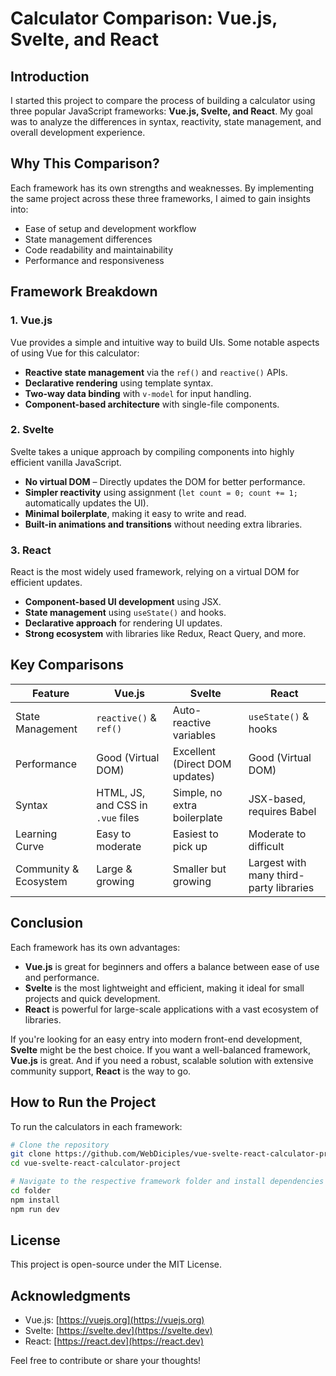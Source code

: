 # Calculator Comparison: Vue.js, Svelte, and React

## Introduction
I started this project to compare the process of building a calculator using three popular JavaScript frameworks: **Vue.js, Svelte, and React**. My goal was to analyze the differences in syntax, reactivity, state management, and overall development experience.

## Why This Comparison?
Each framework has its own strengths and weaknesses. By implementing the same project across these three frameworks, I aimed to gain insights into:
- Ease of setup and development workflow
- State management differences
- Code readability and maintainability
- Performance and responsiveness

## Framework Breakdown
### 1. **Vue.js**
Vue provides a simple and intuitive way to build UIs. Some notable aspects of using Vue for this calculator:
- **Reactive state management** via the `ref()` and `reactive()` APIs.
- **Declarative rendering** using template syntax.
- **Two-way data binding** with `v-model` for input handling.
- **Component-based architecture** with single-file components.

### 2. **Svelte**
Svelte takes a unique approach by compiling components into highly efficient vanilla JavaScript.
- **No virtual DOM** – Directly updates the DOM for better performance.
- **Simpler reactivity** using assignment (`let count = 0; count += 1;` automatically updates the UI).
- **Minimal boilerplate**, making it easy to write and read.
- **Built-in animations and transitions** without needing extra libraries.

### 3. **React**
React is the most widely used framework, relying on a virtual DOM for efficient updates.
- **Component-based UI development** using JSX.
- **State management** using `useState()` and hooks.
- **Declarative approach** for rendering UI updates.
- **Strong ecosystem** with libraries like Redux, React Query, and more.

## Key Comparisons
| Feature          | Vue.js            | Svelte            | React            |
|-----------------|------------------|------------------|------------------|
| State Management | `reactive()` & `ref()` | Auto-reactive variables | `useState()` & hooks |
| Performance     | Good (Virtual DOM) | Excellent (Direct DOM updates) | Good (Virtual DOM) |
| Syntax         | HTML, JS, and CSS in `.vue` files | Simple, no extra boilerplate | JSX-based, requires Babel |
| Learning Curve | Easy to moderate | Easiest to pick up | Moderate to difficult |
| Community & Ecosystem | Large & growing | Smaller but growing | Largest with many third-party libraries |

## Conclusion
Each framework has its own advantages:
- **Vue.js** is great for beginners and offers a balance between ease of use and performance.
- **Svelte** is the most lightweight and efficient, making it ideal for small projects and quick development.
- **React** is powerful for large-scale applications with a vast ecosystem of libraries.

If you're looking for an easy entry into modern front-end development, **Svelte** might be the best choice. If you want a well-balanced framework, **Vue.js** is great. And if you need a robust, scalable solution with extensive community support, **React** is the way to go.

## How to Run the Project
To run the calculators in each framework:
```bash
# Clone the repository
git clone https://github.com/WebDiciples/vue-svelte-react-calculator-project.git
cd vue-svelte-react-calculator-project

# Navigate to the respective framework folder and install dependencies
cd folder
npm install
npm run dev

```

## License
This project is open-source under the MIT License.

## Acknowledgments
- Vue.js: [https://vuejs.org](https://vuejs.org)
- Svelte: [https://svelte.dev](https://svelte.dev)
- React: [https://react.dev](https://react.dev)

Feel free to contribute or share your thoughts!

